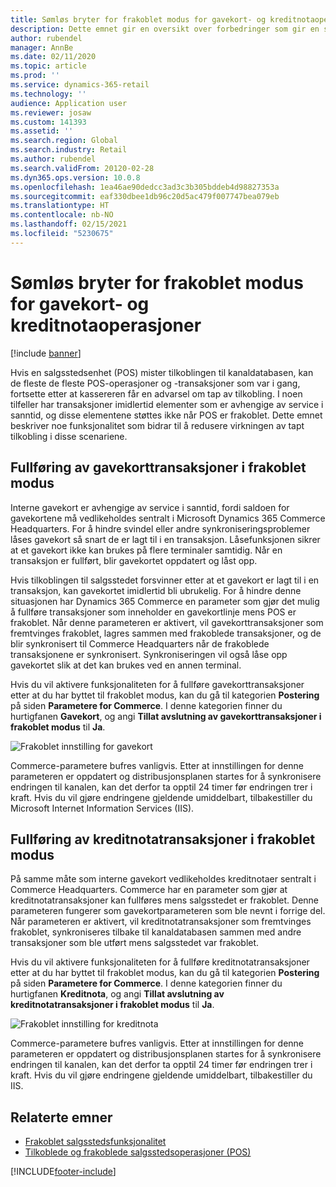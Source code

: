 ```yaml
---
title: Sømløs bryter for frakoblet modus for gavekort- og kreditnotaoperasjoner
description: Dette emnet gir en oversikt over forbedringer som gir en sømløs bryter i frakoblet modus for bestemte betalingstyper.
author: rubendel
manager: AnnBe
ms.date: 02/11/2020
ms.topic: article
ms.prod: ''
ms.service: dynamics-365-retail
ms.technology: ''
audience: Application user
ms.reviewer: josaw
ms.custom: 141393
ms.assetid: ''
ms.search.region: Global
ms.search.industry: Retail
ms.author: rubendel
ms.search.validFrom: 20120-02-28
ms.dyn365.ops.version: 10.0.8
ms.openlocfilehash: 1ea46ae90dedcc3ad3c3b305bddeb4d98827353a
ms.sourcegitcommit: eaf330dbee1db96c20d5ac479f007747bea079eb
ms.translationtype: HT
ms.contentlocale: nb-NO
ms.lasthandoff: 02/15/2021
ms.locfileid: "5230675"
---
```

# <a name="seamless-offline-switch-for-gift-card-and-credit-memo-operations"></a>Sømløs bryter for frakoblet modus for gavekort- og kreditnotaoperasjoner

[!include [banner](../includes/banner.md)]

Hvis en salgsstedsenhet (POS) mister tilkoblingen til kanaldatabasen, kan de fleste de fleste POS-operasjoner og -transaksjoner som var i gang, fortsette etter at kassereren får en advarsel om tap av tilkobling. I noen tilfeller har transaksjoner imidlertid elementer som er avhengige av service i sanntid, og disse elementene støttes ikke når POS er frakoblet. Dette emnet beskriver noe funksjonalitet som bidrar til å redusere virkningen av tapt tilkobling i disse scenariene.

## <a name="completing-gift-card-transactions-in-offline-mode"></a>Fullføring av gavekorttransaksjoner i frakoblet modus

Interne gavekort er avhengige av service i sanntid, fordi saldoen for gavekortene må vedlikeholdes sentralt i Microsoft Dynamics 365 Commerce Headquarters. For å hindre svindel eller andre synkroniseringsproblemer låses gavekort så snart de er lagt til i en transaksjon. Låsefunksjonen sikrer at et gavekort ikke kan brukes på flere terminaler samtidig. Når en transaksjon er fullført, blir gavekortet oppdatert og låst opp.

Hvis tilkoblingen til salgsstedet forsvinner etter at et gavekort er lagt til i en transaksjon, kan gavekortet imidlertid bli ubrukelig. For å hindre denne situasjonen har Dynamics 365 Commerce en parameter som gjør det mulig å fullføre transaksjoner som inneholder en gavekortlinje mens POS er frakoblet. Når denne parameteren er aktivert, vil gavekorttransaksjoner som fremtvinges frakoblet, lagres sammen med frakoblede transaksjoner, og de blir synkronisert til Commerce Headquarters når de frakoblede transaksjonene er synkronisert. Synkroniseringen vil også låse opp gavekortet slik at det kan brukes ved en annen terminal.

Hvis du vil aktivere funksjonaliteten for å fullføre gavekorttransaksjoner etter at du har byttet til frakoblet modus, kan du gå til kategorien **Postering** på siden **Parametere for Commerce**. I denne kategorien finner du hurtigfanen **Gavekort**, og angi **Tillat avslutning av gavekorttransaksjoner i frakoblet modus** til **Ja**.

![Frakoblet innstilling for gavekort](../media/gift.png)

Commerce-parametere bufres vanligvis. Etter at innstillingen for denne parameteren er oppdatert og distribusjonsplanen startes for å synkronisere endringen til kanalen, kan det derfor ta opptil 24 timer før endringen trer i kraft. Hvis du vil gjøre endringene gjeldende umiddelbart, tilbakestiller du Microsoft Internet Information Services (IIS).

## <a name="completing-credit-memo-transactions-in-offline-mode"></a>Fullføring av kreditnotatransaksjoner i frakoblet modus

På samme måte som interne gavekort vedlikeholdes kreditnotaer sentralt i Commerce Headquarters. Commerce har en parameter som gjør at kreditnotatransaksjoner kan fullføres mens salgsstedet er frakoblet. Denne parameteren fungerer som gavekortparameteren som ble nevnt i forrige del. Når parameteren er aktivert, vil kreditnotatransaksjoner som fremtvinges frakoblet, synkroniseres tilbake til kanaldatabasen sammen med andre transaksjoner som ble utført mens salgsstedet var frakoblet.

Hvis du vil aktivere funksjonaliteten for å fullføre kreditnotatransaksjoner etter at du har byttet til frakoblet modus, kan du gå til kategorien **Postering** på siden **Parametere for Commerce**. I denne kategorien finner du hurtigfanen **Kreditnota**, og angi **Tillat avslutning av kreditnotatransaksjoner i frakoblet modus** til **Ja**.

![Frakoblet innstilling for kreditnota](../media/creditmemo.png)

Commerce-parametere bufres vanligvis. Etter at innstillingen for denne parameteren er oppdatert og distribusjonsplanen startes for å synkronisere endringen til kanalen, kan det derfor ta opptil 24 timer før endringen trer i kraft. Hvis du vil gjøre endringene gjeldende umiddelbart, tilbakestiller du IIS.

## <a name="related-topics"></a>Relaterte emner

- [Frakoblet salgsstedsfunksjonalitet](https://docs.microsoft.com/dynamics365/retail/pos-offline-functionality)
- [Tilkoblede og frakoblede salgsstedsoperasjoner (POS)](https://docs.microsoft.com/dynamics365/retail/pos-operations)


[!INCLUDE[footer-include](../../includes/footer-banner.md)]